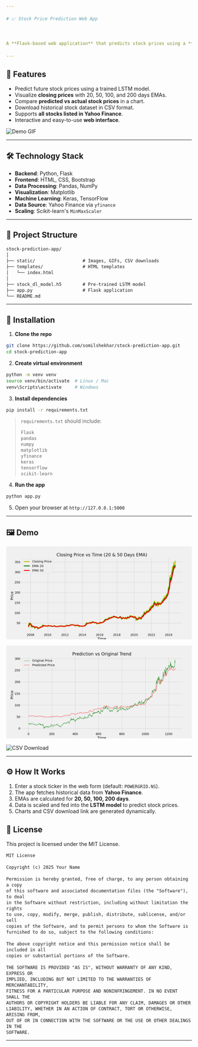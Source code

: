 ```yaml
---

# 📈 Stock Price Prediction Web App



A **Flask-based web application** that predicts stock prices using a **Deep Learning model** (LSTM) and visualizes the stock trends with **Exponential Moving Averages (EMA)**. It also allows users to **download stock data** as CSV.

---
```


## 🎯 Features

* Predict future stock prices using a trained LSTM model.
* Visualize **closing prices** with 20, 50, 100, and 200 days EMAs.
* Compare **predicted vs actual stock prices** in a chart.
* Download historical stock dataset in CSV format.
* Supports **all stocks listed in Yahoo Finance**.
* Interactive and easy-to-use **web interface**.

![Demo GIF](static/demo.gif)

---

## 🛠 Technology Stack

* **Backend**: Python, Flask
* **Frontend**: HTML, CSS, Bootstrap
* **Data Processing**: Pandas, NumPy
* **Visualization**: Matplotlib
* **Machine Learning**: Keras, TensorFlow
* **Data Source**: Yahoo Finance via `yfinance`
* **Scaling**: Scikit-learn's `MinMaxScaler`

---

## 📁 Project Structure

```
stock-prediction-app/
│
├── static/                  # Images, GIFs, CSV downloads
├── templates/               # HTML templates
│   └── index.html
│
├── stock_dl_model.h5        # Pre-trained LSTM model
├── app.py                   # Flask application
└── README.md
```

---

## 🚀 Installation

1. **Clone the repo**

```bash
git clone https://github.com/somilshekhar/stock-prediction-app.git
cd stock-prediction-app
```

2. **Create virtual environment**

```bash
python -m venv venv
source venv/bin/activate  # Linux / Mac
venv\Scripts\activate     # Windows
```

3. **Install dependencies**

```bash
pip install -r requirements.txt
```

> `requirements.txt` should include:
>
> ```
> Flask
> pandas
> numpy
> matplotlib
> yfinance
> keras
> tensorflow
> scikit-learn
> ```

4. **Run the app**

```bash
python app.py
```

5. Open your browser at `http://127.0.0.1:5000`

---

## 🖼 Demo

![EMA Charts](static/ema_20_50.png)

![Prediction Chart](static/stock_prediction.png)

![CSV Download](static/demo.gif)

---

## ⚙️ How It Works

1. Enter a stock ticker in the web form (default: `POWERGRID.NS`).
2. The app fetches historical data from **Yahoo Finance**.
3. EMAs are calculated for **20, 50, 100, 200 days**.
4. Data is scaled and fed into the **LSTM model** to predict stock prices.
5. Charts and CSV download link are generated dynamically.


## 📜 License

This project is licensed under the MIT License.

```
MIT License

Copyright (c) 2025 Your Name

Permission is hereby granted, free of charge, to any person obtaining a copy
of this software and associated documentation files (the "Software"), to deal
in the Software without restriction, including without limitation the rights
to use, copy, modify, merge, publish, distribute, sublicense, and/or sell
copies of the Software, and to permit persons to whom the Software is
furnished to do so, subject to the following conditions:

The above copyright notice and this permission notice shall be included in all
copies or substantial portions of the Software.

THE SOFTWARE IS PROVIDED "AS IS", WITHOUT WARRANTY OF ANY KIND, EXPRESS OR
IMPLIED, INCLUDING BUT NOT LIMITED TO THE WARRANTIES OF MERCHANTABILITY,
FITNESS FOR A PARTICULAR PURPOSE AND NONINFRINGEMENT. IN NO EVENT SHALL THE
AUTHORS OR COPYRIGHT HOLDERS BE LIABLE FOR ANY CLAIM, DAMAGES OR OTHER
LIABILITY, WHETHER IN AN ACTION OF CONTRACT, TORT OR OTHERWISE, ARISING FROM,
OUT OF OR IN CONNECTION WITH THE SOFTWARE OR THE USE OR OTHER DEALINGS IN THE
SOFTWARE.
```

---
